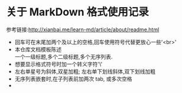 # 关于 MarkDown 格式使用记录
参考链接:http://xianbai.me/learn-md/article/about/readme.html
* 回车可在末尾加两个及以上的空格,回车使用符号代替更放心一些'\<br>'
* 本仓库文档模板陈述<br>
一个一级标题,多个二级标题,多个无序列表.<br>
* 想要显示格式符号时加一个转义字符'\\'<br>
* 左右单星号为斜体,双星加粗; 左右单下划线斜体,双下划线加粗
* 无序列表嵌套时,在子列表前加两次 tab, 或多次空格
*
